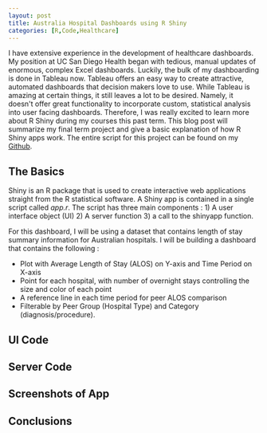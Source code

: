 ```yaml
---
layout: post
title: Australia Hospital Dashboards using R Shiny
categories: [R,Code,Healthcare]
---
```


I have extensive experience in the development of healthcare dashboards. My position at UC San Diego Health began with tedious, manual updates of enormous, complex Excel dashboards.  Luckily, the bulk of my dashboarding is done in Tableau now.  Tableau offers an easy way to create attractive, automated dashboards that decision makers love to use.  While Tableau is amazing at certain things, it still leaves a lot to be desired. Namely, it doesn't offer great functionality to incorporate custom, statistical analysis into user facing dashboards.  Therefore, I was really excited to learn more about R Shiny during my courses this past term.  This blog post will summarize my final term project and give a basic explanation of how R Shiny apps work.  The entire script for this project can be found on my [Github](https://github.com/Murrkeys/australia_hospital_shiny).

## The Basics

Shiny is an R package that is used to create interactive web applications straight from the R statistical software. A Shiny app is contained in a single script called *app.r*.  The script has three main components : 1) A user interface object (UI) 2) A server function 3) a call to the shinyapp function. 

For this dashboard, I will be using a dataset that contains length of stay summary information for Australian hospitals.  I will be building a dashboard that contains the following : 
* Plot with Average Length of Stay (ALOS) on Y-axis and Time Period on X-axis
* Point for each hospital, with number of overnight stays controlling the size and color of each point
* A reference line in each time period for peer ALOS comparison
* Filterable by Peer Group (Hospital Type) and Category (diagnosis/procedure).

## UI Code




## Server Code

## Screenshots of App

## Conclusions
